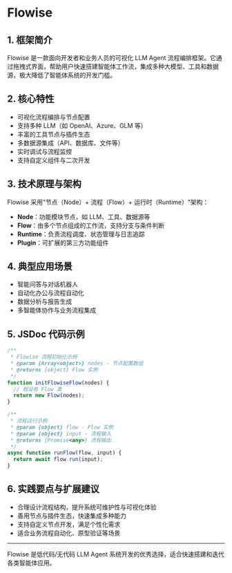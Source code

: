 # Flowise

## 1. 框架简介
Flowise 是一款面向开发者和业务人员的可视化 LLM Agent 流程编排框架。它通过拖拽式界面，帮助用户快速搭建智能体工作流，集成多种大模型、工具和数据源，极大降低了智能体系统的开发门槛。

## 2. 核心特性
- 可视化流程编排与节点配置
- 支持多种 LLM（如 OpenAI、Azure、GLM 等）
- 丰富的工具节点与插件生态
- 多数据源集成（API、数据库、文件等）
- 实时调试与流程监控
- 支持自定义组件与二次开发

## 3. 技术原理与架构
Flowise 采用"节点（Node）+ 流程（Flow）+ 运行时（Runtime）"架构：
- **Node**：功能模块节点，如 LLM、工具、数据源等
- **Flow**：由多个节点组成的工作流，支持分支与条件判断
- **Runtime**：负责流程调度、状态管理与日志追踪
- **Plugin**：可扩展的第三方功能组件

## 4. 典型应用场景
- 智能问答与对话机器人
- 自动化办公与流程自动化
- 数据分析与报告生成
- 多智能体协作与业务流程集成

## 5. JSDoc 代码示例
```js
/**
 * Flowise 流程初始化示例
 * @param {Array<object>} nodes - 节点配置数组
 * @returns {object} Flow 实例
 */
function initFlowiseFlow(nodes) {
  // 假设有 Flow 类
  return new Flow(nodes);
}

/**
 * 流程运行示例
 * @param {object} flow - Flow 实例
 * @param {object} input - 流程输入
 * @returns {Promise<any>} 流程输出
 */
async function runFlow(flow, input) {
  return await flow.run(input);
}
```

## 6. 实践要点与扩展建议
- 合理设计流程结构，提升系统可维护性与可视化体验
- 善用节点与插件生态，快速集成多种能力
- 支持自定义节点开发，满足个性化需求
- 适合业务流程自动化、原型验证等场景

---
Flowise 是低代码/无代码 LLM Agent 系统开发的优秀选择，适合快速搭建和迭代各类智能体应用。 